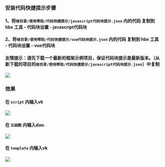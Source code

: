 ### 安装代码快捷提示步骤
####  1、将`根目录/使用帮助/代码快捷提示/javascript代码块提示.json` 内的代码 复制到 hbx 工具 - 代码块设置 - javascript代码块
####  2、将`根目录/使用帮助/代码快捷提示/vue代码块提示.json` 内的代码 复制到 hbx 工具 - 代码块设置 - vue代码块
####  友情提示：请先下载一个最新的框架示例项目，保证代码块提示是最新版本。（从新下载的项目的`根目录/使用帮助/代码快捷提示/javascript代码块提示.json`）中复制

![](https://vkceyugu.cdn.bspapp.com/VKCEYUGU-cf0c5e69-620c-4f3c-84ab-f4619262939f/4732a485-b7c2-4532-955b-78de4384af26.png)

### 效果
#### 在 `script` 内输入vk
![](https://vkceyugu.cdn.bspapp.com/VKCEYUGU-cf0c5e69-620c-4f3c-84ab-f4619262939f/3d2824ab-d034-48be-9fff-f49edde50921.png)

#### 在 `云函数` 内输入dao.
![](https://vkceyugu.cdn.bspapp.com/VKCEYUGU-cf0c5e69-620c-4f3c-84ab-f4619262939f/fe965ad9-e9ed-44fc-ad0b-5bc286988e09.png)

#### 在 `template` 内输入vk
![](https://vkceyugu.cdn.bspapp.com/VKCEYUGU-cf0c5e69-620c-4f3c-84ab-f4619262939f/7a8db184-f842-4576-baa5-bbae0f5cb52f.png)